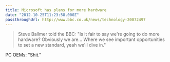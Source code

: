 ```yaml
---
title: Microsoft has plans for more hardware
date: "2012-10-25T11:23:58.000Z"
passthroughUrl: http://www.bbc.co.uk/news/technology-20072497
---
```


> Steve Ballmer told the BBC: "Is it fair to say we're going to do more hardware? Obviously we are... Where we see important opportunities to set a new standard, yeah we'll dive in."

PC OEMs: "Shit."